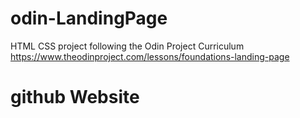 # odin-LandingPage
HTML CSS project following the Odin Project Curriculum
https://www.theodinproject.com/lessons/foundations-landing-page

# github Website
